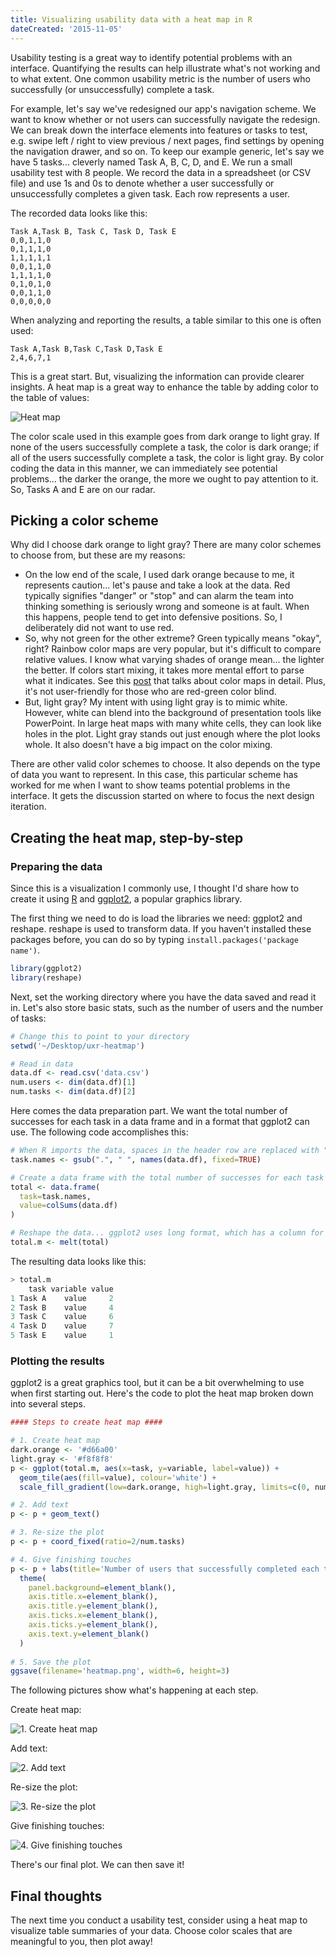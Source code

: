 ```yaml
---
title: Visualizing usability data with a heat map in R
dateCreated: '2015-11-05'
---
```


Usability testing is a great way to identify potential problems with an interface. Quantifying the results can help illustrate what's not working and to what extent. One common usability metric is the number of users who successfully (or unsuccessfully) complete a task.

For example, let's say we've redesigned our app's navigation scheme. We want to know whether or not users can successfully navigate the redesign. We can break down the interface elements into features or tasks to test, e.g. swipe left / right to view previous / next pages, find settings by opening the navigation drawer, and so on. To keep our example generic, let's say we have 5 tasks... cleverly named Task A, B, C, D, and E. We run a small usability test with 8 people. We record the data in a spreadsheet (or CSV file) and use 1s and 0s to denote whether a user successfully or unsuccessfully completes a given task. Each row represents a user.

The recorded data looks like this:

```csv
Task A,Task B, Task C, Task D, Task E
0,0,1,1,0
0,1,1,1,0
1,1,1,1,1
0,0,1,1,0
1,1,1,1,0
0,1,0,1,0
0,0,1,1,0
0,0,0,0,0
```

When analyzing and reporting the results, a table similar to this one is often used:

```csv
Task A,Task B,Task C,Task D,Task E
2,4,6,7,1
```

This is a great start. But, visualizing the information can provide clearer insights. A heat map is a great way to enhance the table by adding color to the table of values:

![Heat map](/images/uxr-heatmap/uxr-heatmap.png)

The color scale used in this example goes from dark orange to light gray. If none of the users successfully complete a task, the color is dark orange; if all of the users successfully complete a task, the color is light gray. By color coding the data in this manner, we can immediately see potential problems... the darker the orange, the more we ought to pay attention to it. So, Tasks A and E are on our radar.

## Picking a color scheme

Why did I choose dark orange to light gray? There are many color schemes to choose from, but these are my reasons:

* On the low end of the scale, I used dark orange because to me, it represents caution... let's pause and take a look at the data. Red typically signifies "danger" or "stop" and can alarm the team into thinking something is seriously wrong and someone is at fault. When this happens, people tend to get into defensive positions. So, I deliberately did not want to use red.
* So, why not green for the other extreme? Green typically means "okay", right? Rainbow color maps are very popular, but it's difficult to compare relative values. I know what varying shades of orange mean... the lighter the better. If colors start mixing, it takes more mental effort to parse what it indicates. See this [post](https://eagereyes.org/basics/rainbow-color-map) that talks about color maps in detail. Plus, it's not user-friendly for those who are red-green color blind.
* But, light gray? My intent with using light gray is to mimic white. However, white can blend into the background of presentation tools like PowerPoint. In large heat maps with many white cells, they can look like holes in the plot. Light gray stands out just enough where the plot looks whole. It also doesn't have a big impact on the color mixing.

There are other valid color schemes to choose. It also depends on the type of data you want to represent. In this case, this particular scheme has worked for me when I want to show teams potential problems in the interface. It gets the discussion started on where to focus the next design iteration.

## Creating the heat map, step-by-step

### Preparing the data

Since this is a visualization I commonly use, I thought I'd share how to create it using [R](https://cran.r-project.org/) and [ggplot2](http://ggplot2.org/), a popular graphics library.

The first thing we need to do is load the libraries we need: ggplot2 and reshape. reshape is used to transform data. If you haven't installed these packages before, you can do so by typing `install.packages('package name')`.

```r
library(ggplot2)
library(reshape)
```

Next, set the working directory where you have the data saved and read it in. Let's also store basic stats, such as the number of users and the number of tasks:

```r
# Change this to point to your directory
setwd('~/Desktop/uxr-heatmap')

# Read in data
data.df <- read.csv('data.csv')
num.users <- dim(data.df)[1]
num.tasks <- dim(data.df)[2]
```

Here comes the data preparation part. We want the total number of successes for each task in a data frame and in a format that ggplot2 can use. The following code accomplishes this:

```r
# When R imports the data, spaces in the header row are replaced with "."... let's revert that
task.names <- gsub(".", " ", names(data.df), fixed=TRUE)

# Create a data frame with the total number of successes for each task
total <- data.frame(
  task=task.names,
  value=colSums(data.df)
)

# Reshape the data... ggplot2 uses long format, which has a column for variable types and a column for those variables' values
total.m <- melt(total)
```

The resulting data looks like this:

```r
> total.m
    task variable value
1 Task A    value     2
2 Task B    value     4
3 Task C    value     6
4 Task D    value     7
5 Task E    value     1
```

### Plotting the results

ggplot2 is a great graphics tool, but it can be a bit overwhelming to use when first starting out. Here's the code to plot the heat map broken down into several steps.

```r
#### Steps to create heat map ####

# 1. Create heat map
dark.orange <- '#d66a00'
light.gray <- '#f8f8f8'
p <- ggplot(total.m, aes(x=task, y=variable, label=value)) +
  geom_tile(aes(fill=value), colour='white') +
  scale_fill_gradient(low=dark.orange, high=light.gray, limits=c(0, num.users))

# 2. Add text
p <- p + geom_text()

# 3. Re-size the plot
p <- p + coord_fixed(ratio=2/num.tasks)

# 4. Give finishing touches
p <- p + labs(title='Number of users that successfully completed each task') +
  theme(
    panel.background=element_blank(),
    axis.title.x=element_blank(),
    axis.title.y=element_blank(),
    axis.ticks.x=element_blank(),
    axis.ticks.y=element_blank(),
    axis.text.y=element_blank()
  )
  
# 5. Save the plot
ggsave(filename='heatmap.png', width=6, height=3)
```

The following pictures show what's happening at each step.

Create heat map:

![1. Create heat map](/images/uxr-heatmap/uxr-heatmap-step1.png)

Add text:

![2. Add text](/images/uxr-heatmap/uxr-heatmap-step2.png)

Re-size the plot:

![3. Re-size the plot](/images/uxr-heatmap/uxr-heatmap-step3.png)

Give finishing touches:

![4. Give finishing touches](/images/uxr-heatmap/uxr-heatmap.png)

There's our final plot. We can then save it!

## Final thoughts

The next time you conduct a usability test, consider using a heat map to visualize table summaries of your data. Choose color scales that are meaningful to you, then plot away!
